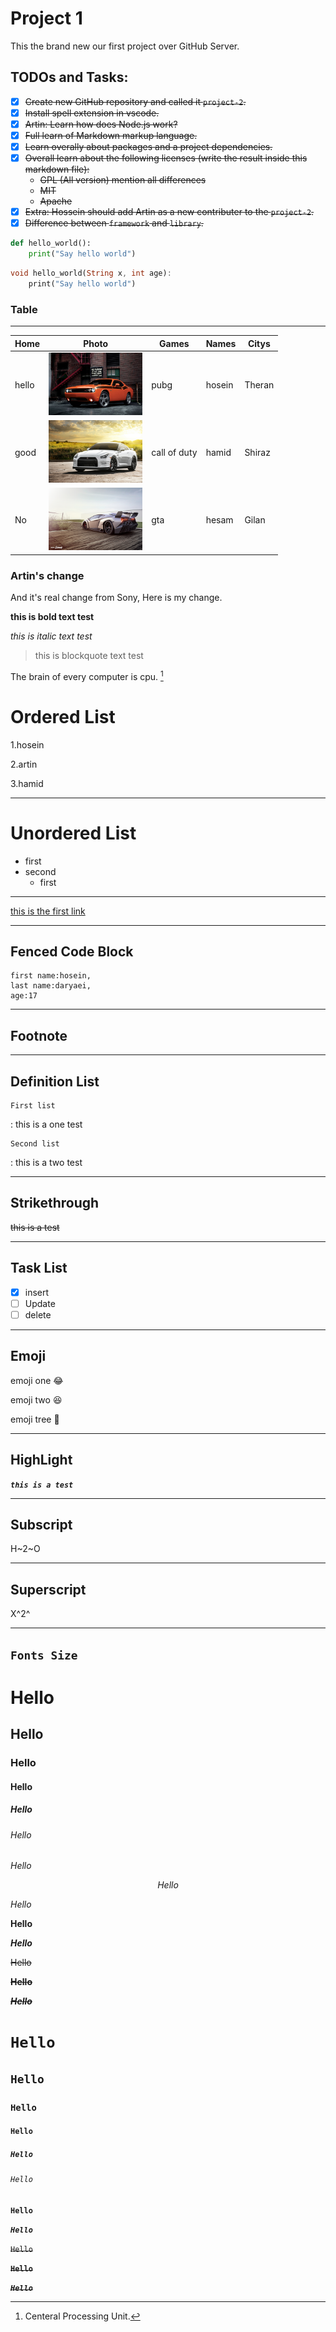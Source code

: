 # Project 1

This the brand new our first project over GitHub Server.

## TODOs and Tasks:

+ [x] ~~Create new GitHub repository and called it `project-2`.~~
+ [x] ~~Install spell extension in vscode.~~
+ [x] ~~Artin: Learn how does Node.js work?~~
+ [x] ~~Full learn of Markdown markup language.~~
+ [x] ~~Learn overally about packages and a project dependencies.~~
+ [x] ~~Overall learn about the following licenses (write the result inside this markdown file):~~
    + ~~GPL (All version) mention all differences~~
    + ~~MIT~~
    + ~~Apache~~
+ [x] ~~Extra: Hossein should add Artin as a new contributer to the 
`project-2`.~~
+ [x] ~~Difference between `framework` and `library`.~~
```py
def hello_world():
    print("Say hello world")
```

```dart
void hello_world(String x, int age):
    print("Say hello world")
```
### Table 
----- 
| Home  | Photo     | Games          | Names  | Citys |
|-------|-----------|----------------|--------|-------|
| hello | <img src="images/img-1.jpg" alt="dodge" width=150 height=100>  | pubg           | hosein |Theran |
| good  | <img src="images/img-2.jpg" alt="Nissan GTR" width=150 height=100>| call of duty   | hamid  |Shiraz |
| No    | <img src="images/img-3.jpg" alt="lamborghini" width=150 height=100> | gta            | hesam  |Gilan  |

### Artin's change

And it's real change from Sony, Here is my change.

**this is bold text test**

*this is italic text test*
>this is blockquote text test

The brain of every computer is cpu. [^note]

# Ordered List

1.hosein

2.artin

3.hamid

----
# Unordered List

- first
- second
  - first
 ----
  [this is the first link ](https://google.com)

----
## Fenced Code Block
```
first name:hosein,
last name:daryaei,
age:17
```
---
## Footnote

<!-- this is a first note [^1]

[^1]:this is a first note. -->




[^note]: Centeral Processing Unit. 


---
## Definition List
 
    First list
: this is a one test

    Second list 
: this is a two test  

----
## Strikethrough

~~this is a test~~

---
## Task List

- [x] insert
- [ ] Update 
- [ ] delete

---
## Emoji
 emoji one :joy:

 emoji two :laughing:

 emoji tree :tongue:

 ---

## HighLight
***`this is a test`***

---
## Subscript

 H~2~O
  
  ---
  ## Superscript

X^2^

---
## **`Fonts Size`** 

# Hello
## Hello
### Hello
#### Hello
##### Hello
###### Hello

$Hello$

$$ Hello $$

*Hello*

**Hello**

***Hello***

~~Hello~~

~~**Hello**~~

~~***Hello***~~

# `Hello`
## `Hello`
### `Hello`
#### `Hello`
##### `Hello`
###### `Hello`

**`Hello`**

***`Hello`***

~~`Hello`~~

~~**`Hello`**~~

~~***`Hello`***~~
